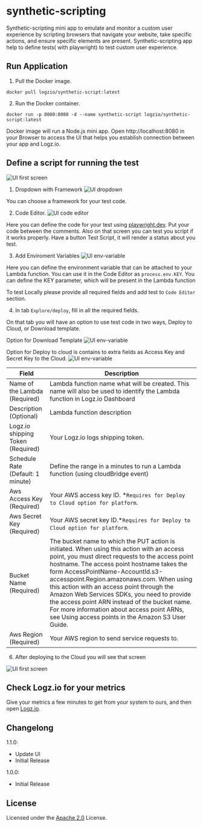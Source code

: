 # synthetic-scripting

Synthetic-scripting mini app to emulate and monitor a custom user experience by scripting browsers that navigate your website, take specific actions, and ensure specific elements are present. Synthetic-scripting app help to define tests( with playwright) to test custom user experience.

## Run Application

1. Pull the Docker image.

`docker pull logzio/synthetic-script:latest`

2. Run the Docker container.

`docker run -p 8080:8080 -d --name synthetic-script logzio/synthetic-script:latest`

Docker image will run a Node.js mini app. Open http://localhost:8080 in your Browser to access the UI that helps you establish connection between your app and Logz.io.

## Define a script for running the test

![UI first screen](assets/screen-edit.png)

1. Dropdown with Framework
   ![UI dropdown](assets/dropdown-framework.png)

You can choose a framework for your test code.

2. Code Editor.
   ![UI code editor](assets/code-editor.png)

Here you can define the code for your test using [playwright.dev](https://playwright.dev). Put your code between the comments.
Also on that screen you can test you script if it works properly. Have a button Test Script, it will render a status about you test.

3. Add Enviroment Variables
   ![UI env-variable](assets/env-variable.png)

Here you can define the environment variable that can be attached to your Lambda function. You can use it in the Code Editor as `process.env.KEY`. You can define the KEY parameter, which will be present in the Lambda function

To test Locally please provide all required fields and add test to `Code Editor` section.

4. In tab `Explore/deploy`, fill in all the required fields.

On that tab you will have an option to use test code in two ways, Deploy to Cloud, or Download template.

Option for Download Template
![UI env-variable](assets/screen-fill-locally.png)

Option for Deploy to cloud is contains to extra fields as Access Key and Secret Key to the Cloud.
![UI env-variable](assets/screen-fill-cloud.png)

| Field                             | Description                                                                                                                                                                                                                                                                                                                                                                                                                                                                                                                 |
| --------------------------------- | --------------------------------------------------------------------------------------------------------------------------------------------------------------------------------------------------------------------------------------------------------------------------------------------------------------------------------------------------------------------------------------------------------------------------------------------------------------------------------------------------------------------------- |
| Name of the Lambda (Required)     | Lambda function name what will be created. This name will also be used to identify the Lambda function in Logz.io Dashboard                                                                                                                                                                                                                                                                                                                                                                                                 |
| Description (Optional)            | Lambda function description                                                                                                                                                                                                                                                                                                                                                                                                                                                                                                 |
| Logz.io shipping Token (Required) | Your Logz.io logs shipping token.                                                                                                                                                                                                                                                                                                                                                                                                                                                                                           |
| Schedule Rate (Default: 1 minute) | Define the range in a minutes to run a Lambda function (using cloudBridge event)                                                                                                                                                                                                                                                                                                                                                                                                                                            |
| Aws Access Key (Required)         | Your AWS access key ID. \*`Requires for Deploy to Cloud option for platform`.                                                                                                                                                                                                                                                                                                                                                                                                                                               |
| Aws Secret Key (Required)         | Your AWS secret key ID.\*`Requires for Deploy to Cloud option for platform`.                                                                                                                                                                                                                                                                                                                                                                                                                                                |
| Bucket Name (Required)            | The bucket name to which the PUT action is initiated. When using this action with an access point, you must direct requests to the access point hostname. The access point hostname takes the form AccessPointName-AccountId.s3-accesspoint.Region.amazonaws.com. When using this action with an access point through the Amazon Web Services SDKs, you need to provide the access point ARN instead of the bucket name. For more information about access point ARNs, see Using access points in the Amazon S3 User Guide. |
| Aws Region (Required)             | Your AWS region to send service requests to.                                                                                                                                                                                                                                                                                                                                                                                                                                                                                |

6. After deploying to the Cloud you will see that screen

![UI first screen](assets/finish.png)

## Check Logz.io for your metrics

Give your metrics a few minutes to get from your system to ours,
and then open [Logz.io](https://app.logz.io/#/dashboard/metrics).

## Changelong

1.1.0:

-   Update UI
-   Initial Release

1.0.0:

-   Initial Release

## License

Licensed under the [Apache 2.0](http://apache.org/licenses/LICENSE-2.0.txt) License.
